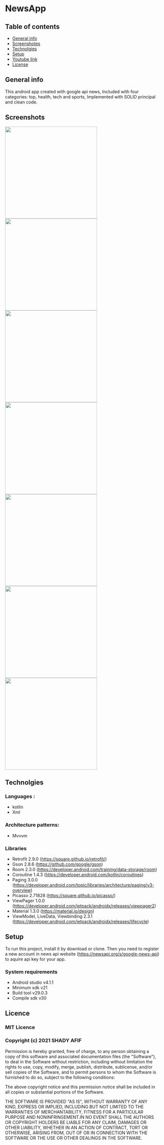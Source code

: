 # NewsApp
## Table of contents
- [General info](#General-info)
- [Screenshotes](#Screenshotes) 
- [Technolgies](#Technolgies)
- [Setup](#Setup)
- [Youtube link](#Youtube-link) 
- [License](#Licence)
## General info
This android app created with google api news, Included with four categories: top, health, tech and sports, Implemented with SOLID principal and clean code.
## Screenshots
<img src="/images/SplashScreen.jpg" width="300"/> <img src="/images/HeadLinesScreen.jpg" width="300"/> 
<img src="/images/BuisnessScreen.jpg" width="300"/> 
<img src="/images/NewDetailsScreen.jpg" width="300"/> 
<img src="/images/ShareScreen.jpg" width="300"/> 
<img src="/images/EmptyFavoriteList.jpg" width="300"/> 
<img src="/images/FavoriteScreen.jpg" width="300"/> 
## Technolgies
### Languages :
- kotlin 
- Xml

### Architecture patterns: 
- Mvvvm
 
 ### Libraries 
- Retrofit 2.9.0 (https://square.github.io/retrofit/)
- Gson 2.8.6 (https://github.com/google/gson)
- Room 2.3.0 (https://developer.android.com/training/data-storage/room)
- Coroutine 1.4.3 (https://developer.android.com/kotlin/coroutines)
- Paging 3.0.0 (https://developer.android.com/topic/libraries/architecture/paging/v3-overview)
- Picasso 2.71828 (https://square.github.io/picasso/)
- ViewPager 1.0.0 (https://developer.android.com/jetpack/androidx/releases/viewpager2)
- Material 1.3.0 (https://material.io/design)
- ViewModel, LiveData, Viewbinding 2.3.1 (https://developer.android.com/jetpack/androidx/releases/lifecycle)

## Setup
To run this project, install it by download or clone. Then you need to register a new account in news api website (https://newsapi.org/s/google-news-api) to aquire api key for your app.

### System requirements
- Android studio v4.1.1
- Minimum sdk v21
- Build tool v29.0.3
- Compile sdk v30

## Licence
### MIT Licence 
### Copyright (c) 2021 SHADY AFIF 
Permission is hereby granted, free of charge, to any person obtaining a copy of this software
and associated documentation files (the "Software"), to deal in the Software without restriction,
including without limitation the rights to use, copy, modify, merge, publish, distribute, sublicense,
and/or sell copies of the Software, and to permit persons to whom the Software is furnished to do so, 
subject to the following conditions:

The above copyright notice and this permission notice shall be included in all copies or substantial 
portions of the Software.

THE SOFTWARE IS PROVIDED "AS IS", WITHOUT WARRANTY OF ANY KIND, EXPRESS OR IMPLIED, 
INCLUDING BUT NOT LIMITED TO THE WARRANTIES OF MERCHANTABILITY, FITNESS FOR A PARTICULAR PURPOSE
AND NONINFRINGEMENT.IN NO EVENT SHALL THE AUTHORS OR COPYRIGHT HOLDERS BE LIABLE FOR ANY CLAIM,
DAMAGES OR OTHER LIABILITY, WHETHER IN AN ACTION OF CONTRACT,
TORT OR OTHERWISE, ARISING FROM, OUT OF OR IN CONNECTION WITH THE SOFTWARE
OR THE USE OR OTHER DEALINGS IN THE SOFTWARE.
